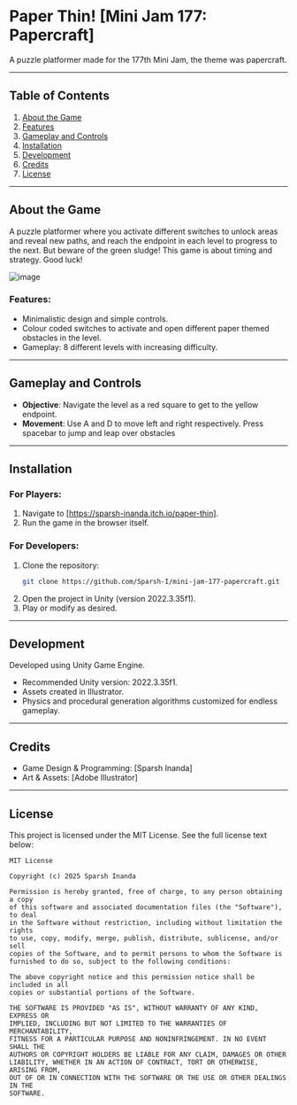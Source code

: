# **Paper Thin! [Mini Jam 177: Papercraft]**  
A puzzle platformer made for the 177th Mini Jam, the theme was papercraft.

---

## **Table of Contents**  
1. [About the Game](#about-the-game)  
2. [Features](#features)  
4. [Gameplay and Controls](#gameplay-and-controls)  
5. [Installation](#installation)  
6. [Development](#development)  
7. [Credits](#credits)  
8. [License](#license)

---

## **About the Game**  
A puzzle platformer where you activate different switches to unlock areas and reveal new paths, and reach the endpoint in each level to progress to the next. But beware of the green sludge! This game is about timing and strategy. Good luck!

![image](https://github.com/user-attachments/assets/2a321a5f-df7a-48d1-accc-09f7fc00f2ce)


### **Features**:
- Minimalistic design and simple controls.  
- Colour coded switches to activate and open different paper themed obstacles in the level.
- Gameplay: 8 different levels with increasing difficulty.

---

## **Gameplay and Controls**  
- **Objective**: Navigate the level as a red square to get to the yellow endpoint. 
- **Movement**: Use A and D to move left and right respectively. Press spacebar to jump and leap over obstacles

---

## **Installation**  
### **For Players**:  
1. Navigate to [https://sparsh-inanda.itch.io/paper-thin].  
2. Run the game in the browser itself.

### **For Developers**:  
1. Clone the repository:  
   ```bash  
   git clone https://github.com/Sparsh-I/mini-jam-177-papercraft.git
   ```
2. Open the project in Unity (version 2022.3.35f1).
3. Play or modify as desired.

---

## **Development**  
Developed using Unity Game Engine.
- Recommended Unity version: 2022.3.35f1.
- Assets created in Illustrator.
- Physics and procedural generation algorithms customized for endless gameplay.

---

## **Credits**
- Game Design & Programming: [Sparsh Inanda]
- Art & Assets: [Adobe Illustrator]

--- 

## **License**

This project is licensed under the MIT License. See the full license text below:

```plaintext
MIT License

Copyright (c) 2025 Sparsh Inanda

Permission is hereby granted, free of charge, to any person obtaining a copy
of this software and associated documentation files (the "Software"), to deal
in the Software without restriction, including without limitation the rights
to use, copy, modify, merge, publish, distribute, sublicense, and/or sell
copies of the Software, and to permit persons to whom the Software is
furnished to do so, subject to the following conditions:

The above copyright notice and this permission notice shall be included in all
copies or substantial portions of the Software.

THE SOFTWARE IS PROVIDED "AS IS", WITHOUT WARRANTY OF ANY KIND, EXPRESS OR
IMPLIED, INCLUDING BUT NOT LIMITED TO THE WARRANTIES OF MERCHANTABILITY,
FITNESS FOR A PARTICULAR PURPOSE AND NONINFRINGEMENT. IN NO EVENT SHALL THE
AUTHORS OR COPYRIGHT HOLDERS BE LIABLE FOR ANY CLAIM, DAMAGES OR OTHER
LIABILITY, WHETHER IN AN ACTION OF CONTRACT, TORT OR OTHERWISE, ARISING FROM,
OUT OF OR IN CONNECTION WITH THE SOFTWARE OR THE USE OR OTHER DEALINGS IN THE
SOFTWARE.
```
